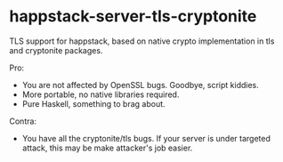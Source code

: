 # happstack-server-tls-cryptonite
TLS support for happstack, based on native crypto implementation in tls and cryptonite packages.

Pro:
  * You are not affected by OpenSSL bugs. Goodbye, script kiddies.
  * More portable, no native libraries required.
  * Pure Haskell, something to brag about.

Contra:
  * You have all the cryptonite/tls bugs. If your server is under targeted attack, this may be make attacker's job easier.
